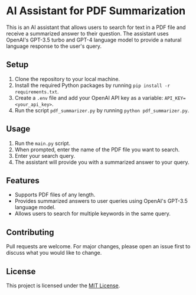 # AI Assistant for PDF Summarization

This is an AI assistant that allows users to search for text in a PDF file and receive a summarized answer to their question. The assistant uses OpenAI's GPT-3.5 turbo and GPT-4 language model to provide a natural language response to the user's query.

## Setup
1. Clone the repository to your local machine.
2. Install the required Python packages by running `pip install -r requirements.txt`.
3. Create a `.env` file and add your OpenAI API key as a variable: `API_KEY=<your_api_key>`.
4. Run the script `pdf_summarizer.py` by running `python pdf_summarizer.py`.

## Usage
1. Run the `main.py` script.
2. When prompted, enter the name of the PDF file you want to search.
3. Enter your search query.
4. The assistant will provide you with a summarized answer to your query.

## Features
- Supports PDF files of any length.
- Provides summarized answers to user queries using OpenAI's GPT-3.5 language model.
- Allows users to search for multiple keywords in the same query.

## Contributing
Pull requests are welcome. For major changes, please open an issue first to discuss what you would like to change.

## License
This project is licensed under the [MIT License](https://choosealicense.com/licenses/mit/).
